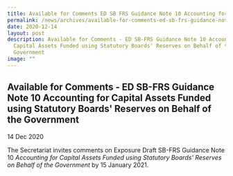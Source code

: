 ```yaml
---
title: Available for Comments ED SB FRS Guidance Note 10 Accounting for Capital Assets
permalink: /news/archives/available-for-comments-ed-sb-frs-guidance-note-10-accounting-for-capital-assets/
date: 2020-12-14
layout: post
description: Available for Comments - ED SB-FRS Guidance Note 10 Accounting for
  Capital Assets Funded using Statutory Boards' Reserves on Behalf of the
  Government
image: ""
---
```

Available for Comments - ED SB-FRS Guidance Note 10 Accounting for Capital Assets Funded using Statutory Boards' Reserves on Behalf of the Government
-----------------------------------------------------------------------------------------------------------------------------------------------------

14 Dec 2020

The Secretariat invites comments on Exposure Draft SB-FRS Guidance Note 10 _Accounting for Capital Assets Funded using Statutory Boards' Reserves on Behalf of the Government_ by 15 January 2021.